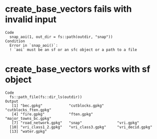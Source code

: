 # create_base_vectors fails with invalid input

    Code
      snap_aoi(1, out_dir = fs::path(outdir, "snap"))
    Condition
      Error in `snap_aoi()`:
      ! `aoi` must be an sf or an sfc object or a path to a file

# create_base_vectors works with sf object

    Code
      fs::path_file(fs::dir_ls(outdir))
    Output
       [1] "bec.gpkg"            "cutblocks.gpkg"      "cutblocks_ften.gpkg"
       [4] "fire.gpkg"           "ften.gpkg"           "major_towns_bc.gpkg"
       [7] "road_network.gpkg"   "snap"                "vri.gpkg"           
      [10] "vri_class1_2.gpkg"   "vri_class3.gpkg"     "vri_decid.gpkg"     
      [13] "water.gpkg"         

